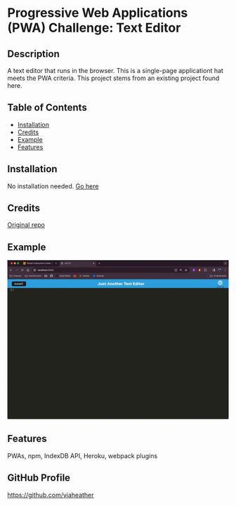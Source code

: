 # Progressive Web Applications (PWA) Challenge: Text Editor

## Description

A text editor that runs in the browser. This is a single-page applicationt hat meets the PWA criteria. This project stems from an existing project found here.

## Table of Contents

- [Installation](#installation)
- [Credits](#credits)
- [Example](#example)
- [Features](#features)

## Installation

No installation needed. [Go here](https://expert-doodle.onrender.com//)

## Credits

[Original repo](https://github.com/coding-boot-camp/cautious-meme)

## Example

![Example](client/dist/assets/example.gif)

## Features

PWAs, npm, IndexDB API, Heroku, webpack plugins

## GitHub Profile

https://github.com/viaheather
